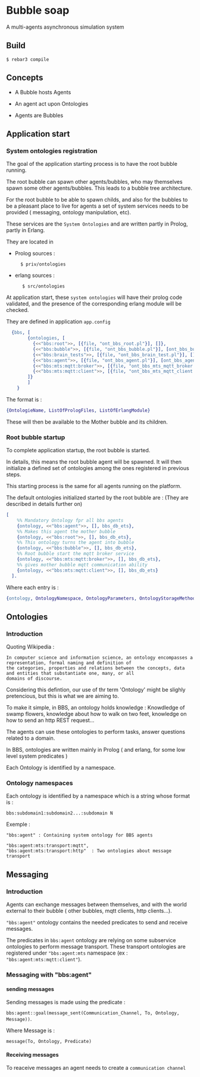 # Bubble soap

A multi-agents asynchronous simulation system

## Build

    $ rebar3 compile

## Concepts


- A Bubble hosts Agents 
  

- An agent act upon Ontologies


- Agents are Bubbles


## Application start

### System ontologies registration

The goal of the application starting process is to have the root bubble running. 

The root bubble can spawn other agents/bubbles, who may themselves spawn some other agents/bubbles.
This leads to a bubble tree architecture.

For the root bubble to be able to spawn childs, and also for the bubbles to be a pleasant place to live for agents
a set of system services needs to be provided ( messaging, ontology manipulation, etc).

These services are the ```System Ontologies``` and are written partly in Prolog, partly in Erlang.

They are located in 

- Prolog sources : 

  ```shell
    $ priv/ontologies
  ``` 

- erlang sources :

```shell
      $ src/ontologies
```

At application start, these ```system ontologies``` will have their prolog code validated, and 
the presence of the corresponding erlang module will be checked. 

They are defined in application ```app.config```

```erlang
  {bbs, [
        {ontologies, [
          {<<"bbs:root">>, [{file, "ont_bbs_root.pl"}], []},
          {<<"bbs:bubble">>, [{file, "ont_bbs_bubble.pl"}], [ont_bbs_bubble]},
          {<<"bbs:brain_tests">>, [{file, "ont_bbs_brain_test.pl"}], []},
          {<<"bbs:agent">>, [{file, "ont_bbs_agent.pl"}], [ont_bbs_agent]},
          {<<"bbs:mts:mqtt:broker">>, [{file, "ont_bbs_mts_mqtt_broker.pl"}], [ont_bbs_mts_mqtt_broker]},
          {<<"bbs:mts:mqtt:client">>, [{file, "ont_bbs_mts_mqtt_client.pl"}], [ont_bbs_mts_mqtt_client]}
        ]}
        ]
    }
```

The format is :

```erlang
{OntologieName, ListOfPrologFiles, ListOfErlangModule}
```

These will then be available to the Mother bubble and its children.

### Root bubble startup

To complete application startup, the root bubble is started.

In details, this means the root bubble agent will be spawned. It will then initialize a defined set of ontologies among 
the ones registered in previous steps.

This starting process is the same for all agents running on the platform.

The default ontologies initialized started by the root bubble are : (They are described in details further on)

```erlang
[
    %% Mandatory Ontology fpr all bbs agents
    {ontology, <<"bbs:agent">>, [], bbs_db_ets},
    %% Makes this agent the mother bubble
    {ontology, <<"bbs:root">>, [], bbs_db_ets},
    %% This ontology turns the agent into bubble
    {ontology, <<"bbs:bubble">>, [], bbs_db_ets},
    %% Root bubble start the mqtt broker service
    {ontology, <<"bbs:mts:mqtt:broker">>, [], bbs_db_ets},
    %% gives mother bubble mqtt communication ability
    {ontology, <<"bbs:mts:mqtt:client">>, [], bbs_db_ets}
  ].
```

Where each entry is :

```erlang
{ontology, OntologyNamespace, OntologyParameters, OntologyStorageMethod}
```

## Ontologies

### Introduction

Quoting Wikipedia :

```text
In computer science and information science, an ontology encompasses a representation, formal naming and definition of 
the categories, properties and relations between the concepts, data and entities that substantiate one, many, or all 
domains of discourse.
```

Considering this defintion, our use of thr term 'Ontology' might be slighly pretencious, but this is what we are aiming to.

To make it simple, in BBS, an ontology holds knowledge : Knowdledge of swamp flowers, knowledge about how to walk on two feet, 
knowledge on how to send an http REST request...

The agents can use these ontologies to perform tasks, answer questions related to a domain.

In BBS, ontologies are written mainly in Prolog ( and erlang, for some low level system predicates )

Each Ontology is identified by a namespace.


### Ontology namespaces

Each ontology is identified by a namespace which is a string whose format is :

```text
bbs:subdomain1:subdomain2...:subdomain N
```

Exemple :

```text
"bbs:agent" : Containing system ontology for BBS agents

"bbs:agent:mts:transport:mqtt", 
"bbs:agent:mts:transport:http"  : Two ontologies about message transport
```


## Messaging

### Introduction

Agents can exchange messages between themselves, and with the world external to their bubble ( other bubbles, 
mqtt clients, http clients...).

```"bbs:agent"``` ontology contains the needed predicates to send and receive messages.

The predicates in ```bbs:agent``` ontology are relying on some subservice ontologies to perform message transport. 
These transport ontologies are registered under ```"bbs:agent:mts``` namespace (ex : ```"bbs:agent:mts:mqtt:client"```).

### Messaging with "bbs:agent"

#### sending messages

Sending messages is made using the predicate :

```bbs:agent::goal(message_sent(Communication_Channel, To, Ontology, Message))```.

Where Message is :

```message(To, Ontology, Predicate)```

#### Receiving messages

To reaceive messages an agent needs to create a ```communication channel```



